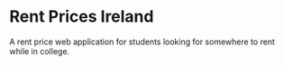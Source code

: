 # Rent Prices Ireland
A rent price web application for students looking for somewhere to rent while in college.
